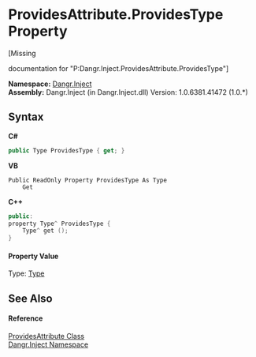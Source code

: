 # ProvidesAttribute.ProvidesType Property 
 

\[Missing <summary> documentation for "P:Dangr.Inject.ProvidesAttribute.ProvidesType"\]

**Namespace:**&nbsp;<a href="N_Dangr_Inject">Dangr.Inject</a><br />**Assembly:**&nbsp;Dangr.Inject (in Dangr.Inject.dll) Version: 1.0.6381.41472 (1.0.*)

## Syntax

**C#**<br />
``` C#
public Type ProvidesType { get; }
```

**VB**<br />
``` VB
Public ReadOnly Property ProvidesType As Type
	Get
```

**C++**<br />
``` C++
public:
property Type^ ProvidesType {
	Type^ get ();
}
```


#### Property Value
Type: <a href="http://msdn2.microsoft.com/en-us/library/42892f65" target="_blank">Type</a>

## See Also


#### Reference
<a href="T_Dangr_Inject_ProvidesAttribute">ProvidesAttribute Class</a><br /><a href="N_Dangr_Inject">Dangr.Inject Namespace</a><br />